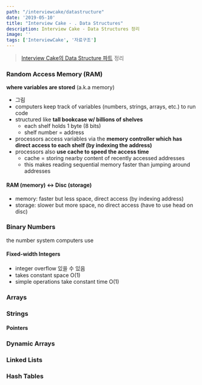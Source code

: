 ```yaml
---
path: "/interviewcake/datastructure"
date: '2019-05-10'
title: "Interview Cake - . Data Structures"
description: Interview Cake - Data Structures 정리
image: ''
tags: ['InterviewCake', '자료구조']
---
```

> [Interview Cake의 Data Structure 파트](https://www.interviewcake.com/article/cpp/data-structures-coding-interview?course=fc1&section=algorithmic-thinking) 정리

### Random Access Memory (RAM)
__where variables are stored__ (a.k.a memory)
- 그림
- computers keep track of variables (numbers, strings, arrays, etc.) to run code
- structured like __tall bookcase w/ billions of shelves__
    - each shelf holds 1 byte (8 bits)
    - shelf number = address
- processors access variables via the __memory controller which has direct access to each shelf (by indexing the address)__
- processors also __use cache to speed the access time__
    - cache = storing nearby content of recently accessed addresses
    - this makes reading sequential memory faster than jumping around addresses

#### RAM (memory) <-> Disc (storage)
- memory: faster but less space, direct access (by indexing address)
- storage: slower but more space, no direct access (have to use head on disc)

### Binary Numbers
the number system computers use

#### Fixed-width Integers
- integer overflow 있을 수 있음
- takes constant space O(1)
- simple operations take constant time O(1)

### Arrays

### Strings

#### Pointers

### Dynamic Arrays

### Linked Lists

### Hash Tables